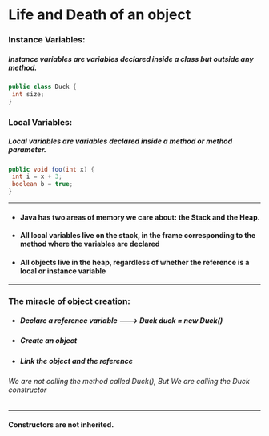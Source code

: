 # Life and Death of an object
### Instance Variables:
##### Instance variables are variables declared inside a class but outside any method.
```java
public class Duck {
 int size;
}
```

### Local Variables:
##### Local variables are variables declared inside a method or method parameter. 
```java
public void foo(int x) {
 int i = x + 3;
 boolean b = true; 
}
```
---
* #### Java has two areas of memory we care about: the Stack and the Heap.
* #### All local variables live on the stack, in the frame corresponding to the method where the variables are declared
* #### All objects live in the heap, regardless of whether the reference is a local or instance variable
---
### The miracle of object creation:
* ##### Declare a reference variable  --->  Duck duck = new Duck()
* ##### Create an object
* ##### Link the object and the reference
###### We are not calling the method called Duck(), But We are calling the Duck constructor 
---
#### Constructors are not inherited.